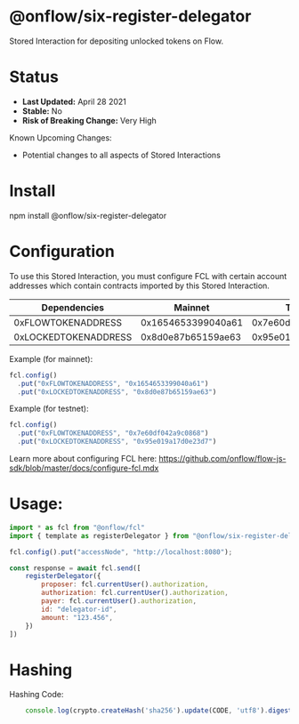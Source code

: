 # @onflow/six-register-delegator

Stored Interaction for depositing unlocked tokens on Flow.

# Status

- **Last Updated:** April 28 2021
- **Stable:** No
- **Risk of Breaking Change:** Very High

Known Upcoming Changes:

- Potential changes to all aspects of Stored Interactions

# Install

npm install @onflow/six-register-delegator

# Configuration 

To use this Stored Interaction, you must configure FCL with certain account addresses which contain contracts imported by this Stored Interaction.

| Dependencies         | Mainnet            | Testnet            |
| -------------------- | ------------------ | ------------------ |
| 0xFLOWTOKENADDRESS   | 0x1654653399040a61 | 0x7e60df042a9c0868 |
| 0xLOCKEDTOKENADDRESS | 0x8d0e87b65159ae63 | 0x95e019a17d0e23d7 |

Example (for mainnet):

```javascript
fcl.config()
  .put("0xFLOWTOKENADDRESS", "0x1654653399040a61")
  .put("0xLOCKEDTOKENADDRESS", "0x8d0e87b65159ae63")
```

Example (for testnet):

```javascript
fcl.config()
  .put("0xFLOWTOKENADDRESS", "0x7e60df042a9c0868")
  .put("0xLOCKEDTOKENADDRESS", "0x95e019a17d0e23d7")
```

Learn more about configuring FCL here: https://github.com/onflow/flow-js-sdk/blob/master/docs/configure-fcl.mdx

# Usage:

```javascript
import * as fcl from "@onflow/fcl"
import { template as registerDelegator } from "@onflow/six-register-delegator"

fcl.config().put("accessNode", "http://localhost:8080");

const response = await fcl.send([
    registerDelegator({
        proposer: fcl.currentUser().authorization,
        authorization: fcl.currentUser().authorization,     
        payer: fcl.currentUser().authorization,     
        id: "delegator-id",        
        amount: "123.456",                                    
    })
])

```

# Hashing

Hashing Code:
```javascript
    console.log(crypto.createHash('sha256').update(CODE, 'utf8').digest('hex'))
```